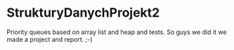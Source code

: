 # StrukturyDanychProjekt2
Priority queues based on array list and heap and tests.
So guys we did it we made a project and report. ;-)
